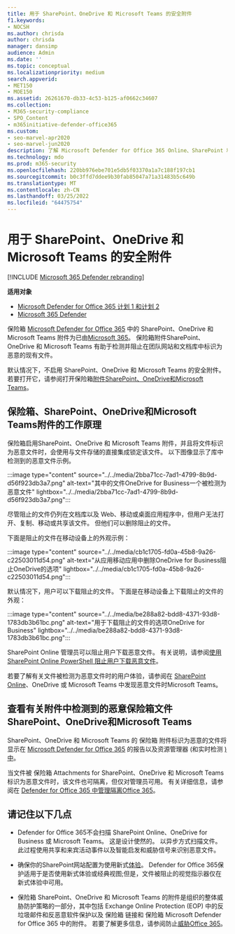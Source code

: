 ```yaml
---
title: 用于 SharePoint、OneDrive 和 Microsoft Teams 的安全附件
f1.keywords:
- NOCSH
ms.author: chrisda
author: chrisda
manager: dansimp
audience: Admin
ms.date: ''
ms.topic: conceptual
ms.localizationpriority: medium
search.appverid:
- MET150
- MOE150
ms.assetid: 26261670-db33-4c53-b125-af0662c34607
ms.collection:
- M365-security-compliance
- SPO_Content
- m365initiative-defender-office365
ms.custom:
- seo-marvel-apr2020
- seo-marvel-jun2020
description: 了解 Microsoft Defender for Office 365 Online、SharePoint 和 Microsoft Teams 中的OneDrive for Business。
ms.technology: mdo
ms.prod: m365-security
ms.openlocfilehash: 220bb976ebe701e5db5f03370a1a7c188f197cb1
ms.sourcegitcommit: b0c3ffd7ddee9b30fab85047a71a31483b5c649b
ms.translationtype: MT
ms.contentlocale: zh-CN
ms.lasthandoff: 03/25/2022
ms.locfileid: "64475754"
---
```

# <a name="safe-attachments-for-sharepoint-onedrive-and-microsoft-teams"></a>用于 SharePoint、OneDrive 和 Microsoft Teams 的安全附件

[!INCLUDE [Microsoft 365 Defender rebranding](../includes/microsoft-defender-for-office.md)]

**适用对象**
- [Microsoft Defender for Office 365 计划 1 和计划 2](defender-for-office-365.md)
- [Microsoft 365 Defender](../defender/microsoft-365-defender.md)

保险箱 [Microsoft Defender for Office 365](whats-new-in-defender-for-office-365.md) 中的 SharePoint、OneDrive 和 Microsoft Teams 附件为已由[Microsoft 365](virus-detection-in-spo.md)。 保险箱附件SharePoint、OneDrive 和 Microsoft Teams 有助于检测并阻止在团队网站和文档库中标识为恶意的现有文件。

默认情况下，不启用 SharePoint、OneDrive 和 Microsoft Teams 的安全附件。 若要打开它，请参阅打开保险箱[附件SharePoint、OneDrive和Microsoft Teams](turn-on-mdo-for-spo-odb-and-teams.md)。

## <a name="how-safe-attachments-for-sharepoint-onedrive-and-microsoft-teams-works"></a>保险箱、SharePoint、OneDrive和Microsoft Teams附件的工作原理

保险箱启用SharePoint、OneDrive 和 Microsoft Teams 附件，并且将文件标识为恶意文件时，会使用与文件存储的直接集成锁定该文件。 以下图像显示了库中检测到的恶意文件示例。

:::image type="content" source="../../media/2bba71cc-7ad1-4799-8b9d-d56f923db3a7.png" alt-text="其中的文件OneDrive for Business一个被检测为恶意文件" lightbox="../../media/2bba71cc-7ad1-4799-8b9d-d56f923db3a7.png":::

尽管阻止的文件仍列在文档库以及 Web、移动或桌面应用程序中，但用户无法打开、复制、移动或共享该文件。 但他们可以删除阻止的文件。

下面是阻止的文件在移动设备上的外观示例：

:::image type="content" source="../../media/cb1c1705-fd0a-45b8-9a26-c22503011d54.png" alt-text="从应用移动应用中删除OneDrive for Business阻止OneDrive的选项" lightbox="../../media/cb1c1705-fd0a-45b8-9a26-c22503011d54.png":::

默认情况下，用户可以下载阻止的文件。 下面是在移动设备上下载阻止的文件的外观：

:::image type="content" source="../../media/be288a82-bdd8-4371-93d8-1783db3b61bc.png" alt-text="用于下载阻止的文件的选项OneDrive for Business" lightbox="../../media/be288a82-bdd8-4371-93d8-1783db3b61bc.png":::

SharePoint Online 管理员可以阻止用户下载恶意文件。 有关说明，请参阅[使用 SharePoint Online PowerShell 阻止用户下载恶意文件](turn-on-mdo-for-spo-odb-and-teams.md#step-2-recommended-use-sharepoint-online-powershell-to-prevent-users-from-downloading-malicious-files)。

若要了解有关文件被检测为恶意文件时的用户体验，请参阅在 [SharePoint Online](https://support.microsoft.com/office/01e902ad-a903-4e0f-b093-1e1ac0c37ad2)、OneDrive 或 Microsoft Teams 中发现恶意文件时Microsoft Teams。

## <a name="view-information-about-malicious-files-detected-by-safe-attachments-for-sharepoint-onedrive-and-microsoft-teams"></a>查看有关附件中检测到的恶意保险箱文件SharePoint、OneDrive和Microsoft Teams

SharePoint、OneDrive 和 Microsoft Teams 的 保险箱 附件标识为恶意的文件将显示在 [Microsoft Defender for Office 365](view-reports-for-mdo.md) 的报告以及资源管理器 (和实时检测 [) 中](threat-explorer.md)。

当文件被 保险箱 Attachments for SharePoint、OneDrive 和 Microsoft Teams 标识为恶意文件时，该文件也可隔离，但仅对管理员可用。 有关详细信息，请参阅在 [Defender for Office 365 中管理隔离Office 365](manage-quarantined-messages-and-files.md#use-the-microsoft-365-defender-portal-to-manage-quarantined-files-in-defender-for-office-365)。

## <a name="keep-these-points-in-mind"></a>请记住以下几点

- Defender for Office 365不会扫描 SharePoint Online、OneDrive for Business 或 Microsoft Teams。 这是设计使然的。 以异步方式扫描文件。 此过程使用共享和来宾活动事件以及智能启发和威胁信号来识别恶意文件。

- 确保你的SharePoint网站配置为使用新式[体验](/sharepoint/guide-to-sharepoint-modern-experience)。 Defender for Office 365保护适用于是否使用新式体验或经典视图;但是，文件被阻止的视觉指示器仅在新式体验中可用。

- 保险箱 SharePoint、OneDrive 和 Microsoft Teams 的附件是组织的整体威胁防护策略的一部分，其中包括 Exchange Online Protection (EOP) 中的反垃圾邮件和反恶意软件保护以及 保险箱 链接和 保险箱 Microsoft Defender for Office 365 中的附件。 若要了解更多信息，请参阅防止[威胁Office 365](protect-against-threats.md)。
